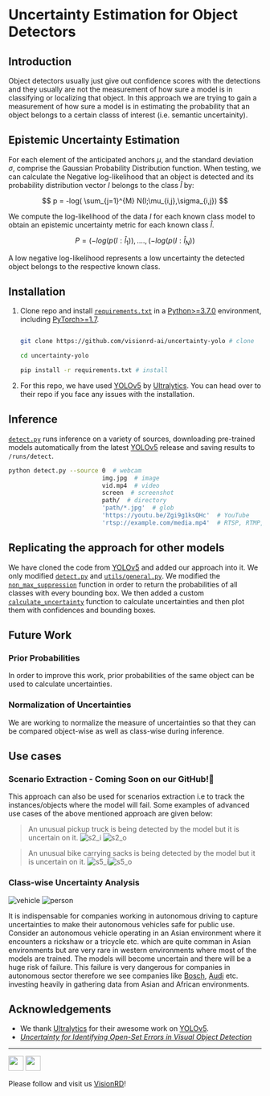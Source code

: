 






# Uncertainty Estimation for Object Detectors

## Introduction
Object detectors usually just give out confidence scores with the detections and they usually are not the measurement of how sure a model is in classifying or localizing that object. In this approach we are trying to gain a measurement of how sure a model is in estimating the probability that an object belongs to a certain classs of interest (i.e. semantic uncertainity).

##  Epistemic Uncertainty Estimation
For each element of the anticipated anchors $\mu$, and the standard deviation $\sigma$, comprise the Gaussian Probability Distribution function. When testing, we can calculate the Negative log-likelihood that an object is detected and its probability distribution vector $I$ belongs to the class $\hat l$ by:

$$ p = -log( \sum_{j=1}^{M} N(I;\mu_{i,j},\sigma_{i,j}) $$

We compute the log-likelihood of the data $I$ for each known class model to obtain an epistemic uncertainty metric for each known class $\hat l$.

$$ P = (-log(p(I:\hat l_{1})),....,(-log(p(I:\hat l_{N}))  $$

A low negative log-likelihood represents a low uncertainty the detected object belongs to the respective known class.

## Installation
1. Clone repo and install [`requirements.txt`](https://github.com/visionrd-ai/uncertainty-yolo/blob/main/requirements.txt) in a [Python>=3.7.0](https://www.python.org/) environment, including [PyTorch>=1.7](https://pytorch.org/get-started/locally/).
	
	```bash

	git clone https://github.com/visionrd-ai/uncertainty-yolo # clone

	cd uncertainty-yolo

	pip install -r requirements.txt # install

	```
	
2. For this repo, we have used [YOLOv5](https://github.com/ultralytics/yolov5) by [Ultralytics](https://ultralytics.com/). You can head over to their repo if you face any issues with the installation.

## Inference
[`detect.py`](https://github.com/visionrd-ai/uncertainty-yolo/blob/main/detect.py) runs inference on a variety of sources, downloading pre-trained models automatically from the latest [YOLOv5](https://github.com/ultralytics/yolov5) release and saving results to `/runs/detect`. 

```bash
python detect.py --source 0  # webcam
                          img.jpg  # image
                          vid.mp4  # video
                          screen  # screenshot
                          path/  # directory
                          'path/*.jpg'  # glob
                          'https://youtu.be/Zgi9g1ksQHc'  # YouTube
                          'rtsp://example.com/media.mp4'  # RTSP, RTMP, HTTP stream
```

## Replicating the approach for other models
We have cloned the code from [YOLOv5](https://github.com/ultralytics/yolov5) and added our approach into it. We only modified [`detect.py`](https://github.com/visionrd-ai/uncertainty-yolo/blob/main/detect.py) and [`utils/general.py`](https://github.com/visionrd-ai/uncertainty-yolo/blob/main/utils/general.py). We modified the [`non_max_suppression`](https://github.com/visionrd-ai/uncertainty-yolo/blob/main/utils/general.py#L884) function in order to return the probabilities of all classes with every bounding box. We then added a custom [`calculate_uncertainty`](https://github.com/visionrd-ai/uncertainty-yolo/blob/main/utils/general.py#L1008) function to calculate uncertainties and then plot them with confidences and bounding boxes.
## Future Work
### Prior Probabilities
In order to improve this work, prior probabilities of the same object can be used to calculate uncertainties.
### Normalization of Uncertainties
We are working to normalize the measure of uncertainties so that they can be compared object-wise as well as class-wise during inference.

## Use cases
### Scenario Extraction - Coming Soon on our GitHub!:rocket:
This approach can also be used for scenarios extraction i.e to track the instances/objects where the model will fail. Some examples of advanced use cases of the above mentioned approach are given below:
>An unusual pickup truck is being detected by the model but it is uncertain on it.
![s2_i](https://user-images.githubusercontent.com/110380622/204512223-7ecf8f91-9676-4cab-9c31-440aff8dddd4.gif)
![s2_o](https://user-images.githubusercontent.com/110380622/204512297-79ca8286-fbb0-40de-a30c-4615d7280328.gif)

>An unusual bike carrying sacks is being detected by the model but it is uncertain on it.
![s5_i](https://user-images.githubusercontent.com/110380622/204512483-297eecef-4c55-43f6-9a29-61bd3ad05bbb.gif)![s5_o](https://user-images.githubusercontent.com/110380622/204512540-0b5f5500-d271-47a2-b0fb-7e3be0a30597.gif)

### Class-wise Uncertainty Analysis
![vehicle](https://user-images.githubusercontent.com/110380622/204519138-b66a7081-7ab0-4841-be51-a116dde90362.png)
![person](https://user-images.githubusercontent.com/110380622/204519112-e2e6c48e-5af3-4a31-bb6f-6d5f0195ffbf.png)

It is indispensable for companies working in autonomous driving to capture uncertainties to make their autonomous vehicles safe for public use. Consider an autonomous vehicle operating in an Asian environment where it encounters a rickshaw or a tricycle etc. which are quite comman in Asian environments but are very rare in western environments where most of the models are trained. The models will become uncertain and there will be a huge risk of failure. This failure is very dangerous for companies in autonomous sector therefore we see companies like [Bosch](https://www.bosch.com/),  [Audi](https://www.audi.com/en.html) etc. investing heavily in gathering data from Asian and African environments.
## Acknowledgements

 - We thank [Ultralytics](https://ultralytics.com/) for their awesome work on [YOLOv5](https://github.com/ultralytics/yolov5).
 - *[Uncertainty for Identifying Open-Set Errors in Visual Object Detection](https://arxiv.org/pdf/2104.01328.pdf)*

------------
[<img src="https://raw.githubusercontent.com/FortAwesome/Font-Awesome/96cafbd73ec4339b8c73c36673ce1518db82cc5c/svgs/brands/linkedin.svg" width="30" height="30">](https://www.linkedin.com/company/visionrd-ai/) [<img src="https://raw.githubusercontent.com/FortAwesome/Font-Awesome/96cafbd73ec4339b8c73c36673ce1518db82cc5c/svgs/brands/github.svg" width="30" height="30">](https://github.com/visionrd-ai)

Please follow and visit us [VisionRD](http://visionrdai.com/)!
